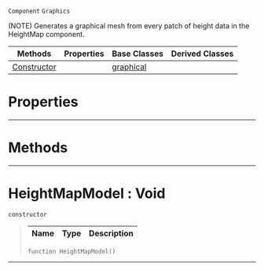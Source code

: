  `Component` `Graphics`



(NOTE) Generates a graphical mesh from every patch of height data in the HeightMap component.

|Methods|Properties|Base Classes|Derived Classes|
|---|---|---|---|
|[ Constructor](heightmapmodel.md#heightmapmodel-void)| |[graphical](graphical.md)| |


 #  Properties


---  
 #  Methods


---  
 #  HeightMapModel : Void

 `constructor`

> 
> |Name|Type|Description|
> |---|---|---|
> ``` lang=cpp, name=Nada
> function HeightMapModel()
> ``` 


---  
 

 